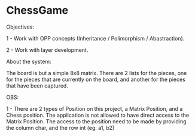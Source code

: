# ChessGame

Objectives:

1 - Work with OPP concepts (Inheritance / Polimorphism / Abastraction).

2 - Work with layer development.

About the system:

The board is but a simple 8x8 matrix.
There are 2 lists for the pieces, one for the pieces that are currently on the board, and another for the pieces that have been captured.

OBS:

1 - There are 2 types of Position on this project, a Matrix Position, and a Chess position. The application is not allowed to have direct access to the Matrix Position. The access to the position need to be made by providing the column char, and the row int (eg: a1, b2)
